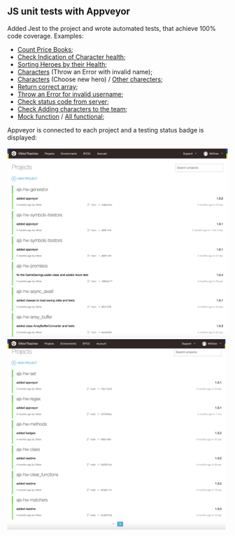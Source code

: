 ## JS unit tests with Appveyor

Added Jest to the project and wrote automated tests, that achieve 100% code coverage.
Examples:

- [Count Price Books](https://github.com/ViktorTkachev/ajs-test/blob/main/test/test.js);
- [Check Indication of Character health](https://github.com/ViktorTkachev/ajs-hw-clear_functions/blob/main/src/__tests__/health-indication-test.js);
- [Sorting Heroes by their Health](https://github.com/ViktorTkachev/ajs-hw-matchers/blob/main/src/__tests__/heroes-life-test.js);
- [Characters](https://github.com/ViktorTkachev/ajs-hw-class/blob/main/src/js/__tests__/characters-test.js) (Throw an Error with invalid name);
- [Characters](https://github.com/ViktorTkachev/ajs-hw-class/blob/main/src/js/__tests__/bowerman-test.js) (Choose new hero) / [Other charecters](https://github.com/ViktorTkachev/ajs-hw-class/tree/main/src/js/__tests__);
- [Return correct array](https://github.com/ViktorTkachev/ajs-hw-destructuring/blob/main/src/js/__tests__/app-test.js);
- [Throw an Error for invalid username](https://github.com/ViktorTkachev/ajs-hw-regex/blob/main/src/js/__tests__/app-test.js);
- [Check status code from server](https://github.com/ViktorTkachev/ajs-hw-map/blob/main/src/js/__tests__/app-test.js);
- [Check Adding characters to the team](https://github.com/ViktorTkachev/ajs-hw-set/blob/main/src/js/__tests__/app-test.js);
- [Mock function](https://github.com/ViktorTkachev/ajs-hw-promises/blob/main/src/js/__tests__/GameSavingLoader_reject-test.js) / [All functional](https://github.com/ViktorTkachev/ajs-hw-promises/tree/main/src/js/__tests__);

Appveyor is connected to each project and a testing status badge is displayed:

<div>
  <img src="./img/appveyor-01.png" height="435"/>
  <img src="./img/appveyor-02.png" height="435"/>
</div>
